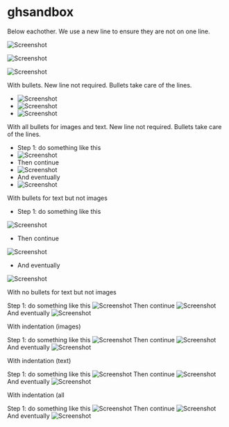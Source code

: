 
# ghsandbox

Below eachother. We use a new line to ensure they are not on one line.

![Screenshot](1_vs.png)

![Screenshot](2_vs.png)

![Screenshot](3_vs.png)

With bullets. New line not required. Bullets take care of the lines.
* ![Screenshot](1_vs.png)
* ![Screenshot](2_vs.png)
* ![Screenshot](3_vs.png)

With all bullets for images and text. New line not required. Bullets take care of the lines.

* Step 1: do something like this
* ![Screenshot](1_vs.png)
* Then continue
* ![Screenshot](2_vs.png)
* And eventually
* ![Screenshot](3_vs.png)

With bullets for text but not images

* Step 1: do something like this

![Screenshot](1_vs.png)
* Then continue

![Screenshot](2_vs.png)
* And eventually

![Screenshot](3_vs.png)

With no bullets for text but not images

Step 1: do something like this
![Screenshot](1_vs.png)
Then continue
![Screenshot](2_vs.png)
And eventually
![Screenshot](3_vs.png)

With indentation (images)

Step 1: do something like this
  ![Screenshot](1_vs.png)
Then continue
  ![Screenshot](2_vs.png)
And eventually
  ![Screenshot](3_vs.png)

With indentation (text)

  Step 1: do something like this
![Screenshot](1_vs.png)
  Then continue
![Screenshot](2_vs.png)
  And eventually
![Screenshot](3_vs.png)

With indentation (all

  Step 1: do something like this
  ![Screenshot](1_vs.png)
  Then continue
  ![Screenshot](2_vs.png)
  And eventually
  ![Screenshot](3_vs.png)

